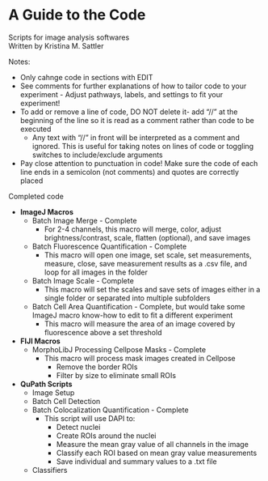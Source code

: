 # A Guide to the Code

Scripts for image analysis softwares  
Written by Kristina M. Sattler

Notes:
- Only cahnge code in sections with EDIT
- See comments for further explanations of how to tailor code to your experiment - Adjust pathways, labels, and settings to fit your experiment! 
- To add or remove a line of code, DO NOT delete it- add “//” at the beginning of the line so it is read as a comment rather than code to be executed
  - Any text with “//” in front will be interpreted as a comment and ignored. This is useful for taking notes on lines of code or toggling switches to include/exclude arguments
- Pay close attention to punctuation in code! Make sure the code of each line ends in a semicolon (not comments) and quotes are correctly placed

Completed code
- **ImageJ Macros**
  - Batch Image Merge - Complete
    - For 2-4 channels, this macro will merge, color, adjust brightness/contrast, scale, flatten (optional), and save images 
  - Batch Fluorescence Quantification - Complete
    - This macro will open one image, set scale, set measurements, measure, close, save measurement results as a .csv file, and loop for all images in the folder 
  - Batch Image Scale - Complete
    - This macro will set the scales and save sets of images either in a single folder or separated into multiple subfolders
  - Batch Cell Area Quantification - Complete, but would take some ImageJ macro know-how to edit to fit a different experiment
    - This macro will measure the area of an image covered by fluorescence above a set threshold
- **FIJI Macros**
  - MorphoLibJ Processing Cellpose Masks - Complete
    - This macro will process mask images created in Cellpose 
      - Remove the border ROIs 
      - Filter by size to eliminate small ROIs
- **QuPath Scripts**
  - Image Setup
  - Batch Cell Detection
  - Batch Colocalization Quantification - Complete
    - This script will use DAPI to:
      - Detect nuclei
      - Create ROIs around the nuclei
      - Measure the mean gray value of all channels in the image
      - Classify each ROI based on mean gray value measurements
      - Save individual and summary values to a .txt file
  - Classifiers
